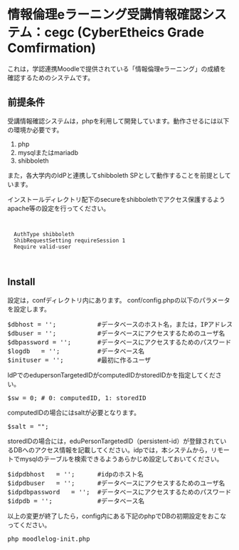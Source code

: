 # 情報倫理eラーニング受講情報確認システム：cegc (CyberEtheics Grade Comfirmation)
これは，学認連携Moodleで提供されている「情報倫理eラーニング」の成績を確認するためのシステムです。

## 前提条件
受講情報確認システムは，phpを利用して開発しています。動作させるには以下の環境か必要です。

1. php
2. mysqlまたはmariadb
3. shibboleth

また，各大学内のIdPと連携してshibboleth SPとして動作することを前提としています。

インストールディレクトリ配下のsecureをshibbolethでアクセス保護するようapache等の設定を行ってください。
<pre>
<code>
<Location /secure>
  AuthType shibboleth
  ShibRequestSetting requireSession 1
  Require valid-user
</Location>
</code>
</pre>

## Install

設定は，confディレクトリ内にあります。
conf/config.phpの以下のパラメータを設定します。
<pre>
$dbhost = '';           #データベースのホスト名，または，IPアドレス
$dbuser = '';           #データベースにアクセスするためのユーザ名
$dbpassword = '';       #データベースにアクセスするためのパスワード
$logdb   = '';          #データベース名
$inituser = '';         #最初に作るユーザ
</pre>

IdPでのedupersonTargetedIDがcomputedIDかstoredIDかを指定してください。
<pre>
$sw = 0; # 0: computedID, 1: storedID
</pre>
computedIDの場合にはsaltが必要となります。
<pre>
$salt = "";
</pre>

storedIDの場合には，eduPersonTargetedID（persistent-id）が登録されているDBへのアクセス情報を記載してください。idpでは，本システムから，リモートでmysqlのテーブルを検索できるようあらかじめ設定しておいてください。
<pre>
$idpdbhost   = '';      #idpのホスト名
$idpdbuser   = '';      #データベースにアクセスするためのユーザ名
$idpdbpassword   = '';  #データベースにアクセスするためのパスワード
$idpdb = '';            #データベース名
</pre>

以上の変更が終了したら，config内にある下記のphpでDBの初期設定をおこなってください。
<pre>
php moodlelog-init.php
</pre>

